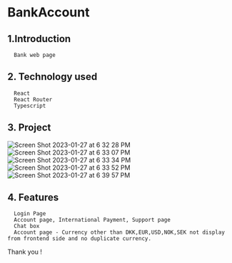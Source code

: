# BankAccount

## 1.Introduction
      Bank web page
      
## 2. Technology used
      React
      React Router
      Typescript


## 3. Project
![Screen Shot 2023-01-27 at 6 32 28 PM](https://user-images.githubusercontent.com/47104798/215156683-e3fc9c7b-e110-4db6-815c-4d624813d01f.png)
![Screen Shot 2023-01-27 at 6 33 07 PM](https://user-images.githubusercontent.com/47104798/215156723-ce35e5cc-f107-43ba-81d7-1c2e549739f7.png)
![Screen Shot 2023-01-27 at 6 33 34 PM](https://user-images.githubusercontent.com/47104798/215156726-2bba260e-b46e-44c4-afcf-fcd7eaa3b5b3.png)
![Screen Shot 2023-01-27 at 6 33 52 PM](https://user-images.githubusercontent.com/47104798/215156727-042c7a5d-e110-4020-a3ad-5d1898a36962.png)
![Screen Shot 2023-01-27 at 6 39 57 PM](https://user-images.githubusercontent.com/47104798/215156729-397b5555-9fb7-4345-b7a6-92df0aacd621.png)


## 4. Features
      Login Page
      Account page, International Payment, Support page
      Chat box
      Account page - Currency other than DKK,EUR,USD,NOK,SEK not display from frontend side and no duplicate currency.

Thank you !
